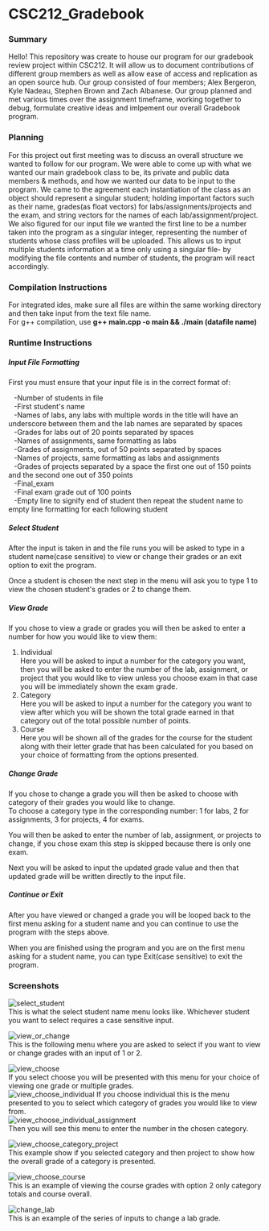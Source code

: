 # CSC212_Gradebook
### Summary
Hello! This repository was create to house our program for our gradebook review project within CSC212. It will allow us to document contributions of different group members as well as allow ease of access and replication as an open source hub. Our group consisted of four members; Alex Bergeron, Kyle Nadeau, Stephen Brown and Zach Albanese. Our group planned and met various times over the assignment timeframe, working together to debug, formulate creative ideas and imlpement our overall Gradebook program.

### Planning
For this project out first meeting was to discuss an overall structure we wanted to follow for our program.
We were able to come up with what we wanted our main gradebook class to be, its private and public data members & methods, and how we wanted our data to be input to the program. We came to the agreement each instantiation of the class as an object should represent a singular student; holding important factors such as their name, grades(as float vectors) for labs/assignments/projects and the exam, and string vectors for the names of each lab/assignment/project. We also figured for our input file we wanted the first line to be a number taken into the program as a singular integer, representing the number of students whose class profiles will be uploaded. This allows us to input multiple students information at a time only using a singular file- by modifying the file contents and number of students, the program will react accordingly. 

### Compilation Instructions
For integrated ides, make sure all files are within the same working directory and then take input from the text file name. <br>
For g++ compilation,  use __g++ main.cpp -o main && ./main (datafile name)__
### Runtime Instructions
##### Input File Formatting
First you must ensure that your input file is in the correct format of:<br />

&ensp;  -Number of students in file<br />
&ensp;  -First student's name<br />
&ensp;  -Names of labs, any labs with multiple words in the title will have an underscore between them and the lab names are separated by spaces<br />
&ensp;  -Grades for labs out of 20 points separated by spaces<br />
&ensp;  -Names of assignments, same formatting as labs<br />
&ensp;  -Grades of assignments, out of 50 points separated by spaces<br />
&ensp;  -Names of projects, same formatting as labs and assignments<br />
&ensp;  -Grades of projects separated by a space the first one out of 150 points and the second one out of 350 points<br />
&ensp;  -Final_exam<br />
&ensp;  -Final exam grade out of 100 points<br />
&ensp;  -Empty line to signify end of student then repeat the student name to empty line formatting for each following student<br />

##### Select Student
After the input is taken in and the file runs you will be asked to type in a student name(case sensitive) to view or change their grades or an exit option to exit the program.

Once a student is chosen the next step in the menu will ask you to type 1 to view the chosen student's grades or 2 to change them.

##### View Grade
If you chose to view a grade or grades you will then be asked to enter a number for how you would like to view them:
  1. Individual<br />
      Here you will be asked to input a number for the category you want, then you will be asked to enter the number of the lab, assignment, or project that you would like to view unless you choose exam in that case you will be immediately shown the exam grade.<br />
  2. Category<br />
      Here you will be asked to input a number for the category you want to view after which you will be shown the total grade earned in that category out of the total possible number of points.<br />
  3. Course<br />
      Here you will be shown all of the grades for the course for the student along with their letter grade that has been calculated for you based on your choice of formatting from the options presented.<br />


##### Change Grade
If you chose to change a grade you will then be asked to choose with category of their grades you would like to change.<br />
To choose a category type in the corresponding number: 1 for labs, 2 for assignments, 3 for projects, 4 for exams.<br />

You will then be asked to enter the number of lab, assignment, or projects to change, if you chose exam this step is skipped because there is only one exam.<br />

Next you will be asked to input the updated grade value and then that updated grade will be written directly to the input file.<br />

##### Continue or Exit
After you have viewed or changed a grade you will be looped back to the first menu asking for a student name and you can continue to use the program with the steps above.

When you are finished using the program and you are on the first menu asking for a student name, you can type Exit(case sensitive) to exit the program.<br />

### Screenshots
![select_student](https://user-images.githubusercontent.com/98467752/221691361-a8fbb614-b233-4af7-b7c1-d16407e5bfc7.png)<br />
This is what the select student name menu looks like. Whichever student you want to select requires a case sensitive input.

![view_or_change](https://user-images.githubusercontent.com/98467752/221693574-3229a9dc-eee6-44a1-91c2-3a358987b249.png)<br />
This is the following menu where you are asked to select if you want to view or change grades with an input of 1 or 2.

![view_choose](https://user-images.githubusercontent.com/98467752/221693770-dff0d4ed-aa79-49dd-bc52-d23efd2951b1.png)<br />
If you select choose you will be presented with this menu for your choice of viewing one grade or multiple grades.<br />
![view_choose_individual](https://user-images.githubusercontent.com/98467752/221693952-4f18fd0c-a6ed-46f4-ac30-08ec5dc927e7.png)
If you choose individual this is the menu presented to you to select which category of grades you would like to view from.<br />
![view_choose_individual_assignment](https://user-images.githubusercontent.com/98467752/221694057-ff30cae5-d47b-417a-96b9-408cfe6351ec.png)<br />
Then you will see this menu to enter the number in the chosen category.


![view_choose_category_project](https://user-images.githubusercontent.com/98467752/221694162-ec93610d-8598-4a93-b5b0-6e5ac2bd95c9.png)<br />
This example show if you selected category and then project to show how the overall grade of a category is presented.


![view_choose_course](https://user-images.githubusercontent.com/98467752/221694277-c9357e22-9d90-40d0-8ba9-9786f476213f.png)<br />
This is an example of viewing the course grades with option 2 only category totals and course overall.


![change_lab](https://user-images.githubusercontent.com/98467752/221694440-7082e3ee-6e51-42b8-8a5f-a4bb4dcec663.png)<br />
This is an example of the series of inputs to change a lab grade.
